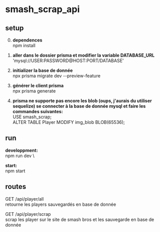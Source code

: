# smash_scrap_api

## setup

0. **dependences** \
   npm install

1. **aller dans le dossier prisma et modifier la variable DATABASE_URL** \
   'mysql://USER:PASSWORD@HOST:PORT/DATABASE'

2. **initializer la base de donnée** \
   npx prisma migrate dev --preview-feature

3. **générer le client prisma** \
   npx prisma generate

4. **prisma ne supporte pas encore les blob (oups, j'aurais du utiliser sequelize) se connecter à la base de donnée mysql et faire les commandes suivantes:** \
   USE smash_scrap; \
   ALTER TABLE Player MODIFY img_blob BLOB(65536);

## run

**developpment:** \
npm run dev \

**start:** \
npm start

## routes

GET /api/player/all \
retourne les players sauvegardés en base de donnée

GET /api/player/scrap \
scrap les player sur le site de smash bros et les sauvegarde en base de donnée
